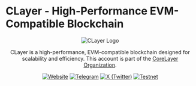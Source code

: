 # CLayer - High-Performance EVM-Compatible Blockchain

<div align="center">

![CLayer Logo](https://avatars.githubusercontent.com/u/161989462?s=200&v=4)

CLayer is a high-performance, EVM-compatible blockchain designed for scalability and efficiency. This account is part of the [CoreLayer Organization](https://github.com/CircleLayer).

[![Website](https://img.shields.io/badge/Website-docs.circlelayer.com-blue?style=for-the-badge)](https://docs.clayer.io)
[![Telegram](https://img.shields.io/badge/Telegram-@circlelayer-26A5E4?style=for-the-badge&logo=telegram)](https://t.me/CLayer_io)
[![X (Twitter)](https://img.shields.io/badge/X-@circlelayer-000000?style=for-the-badge&logo=x)](https://x.com/CLayer_io)
[![Testnet](https://img.shields.io/badge/Testnet-Live-brightgreen?style=for-the-badge)](https://explorer-testnet.clayer.io)

</div> 
